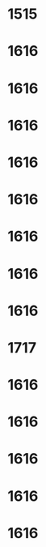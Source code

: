 # 1515
# 1616
# 1616
# 1616
# 1616
# 1616
# 1616
# 1616
# 1616
# 1717
# 1616
# 1616
# 1616
# 1616
# 1616
